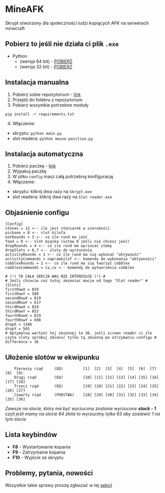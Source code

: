 # MineAFK
Skrypt stworzony dla społeczności ludzi kopiących AFK na serwerach minecraft

## Pobierz to jeśli nie działa ci plik `.exe`
- Python 
  - (wersja 64 bit) - [POBIERZ](https://www.python.org/ftp/python/3.8.1/python-3.8.1-amd64.exe)
  - (wersja 32 bit) - [POBIERZ](https://www.python.org/ftp/python/3.8.1/python-3.8.1.exe)

## Instalacja manualna
1. Pobierz sobie repozytorium - [link](https://github.com/oski646/MineAFK.git)
2. Przejdź do folderu z repozytorium
3. Pobierz wszystkie potrzebne moduły
```
pip install -r requirements.txt
```
4. Włączenie:
- skryptu: ```python main.py```
- slot readera: ```python mouse-position.py```

## Instalacja automatyczna
1. Pobierz paczkę - [link](https://drive.google.com/drive/folders/19JwqDHnmwm5ND0hm19M4UIqAGOinjUC-?usp=sharing)
2. Wypakuj paczkę
3. W pliku `config` masz całą potrzebną konfigurację
4. Włączenie:
- skryptu: kliknij dwa razy na ```Skrypt.exe```
- slot readera: kliknij dwa razy na ```Slot reader.exe```

## Objaśnienie configu
```
[Config]
stones = 13 <-- ile jest stoniarek w szerokości
pickaxe = 8 <-- slot kilofa
eatRounds = 3 <-- co ile rund ma jeść
food = 0 <-- slot mięska (ustaw 0 jeśli nie chcesz jeść)
dropRounds = 4 <-- co ile rund ma wyrzucać itemy
dropSlots = 6,7 <-- sloty do wyrzucenia
activityRounds = 1 <-- co ile rund ma się wykonać "aktywność"
activityCommands = naprawkilof <-- komendy do wykonania "aktywności"
cobblexRounds = 2 <-- co ile rund ma się tworzyć cobblex
cobblexCommands = cx,cx <-- komendy do wytworzenia cobblex

# (!) TA CAŁA SEKCJA WAS NIE INTERESUJE (!) #
# Jeśli chcecie coś tutaj zmieniać macie od tego "Slot reader" #
[Slots]
firstRowX = 819
firstRowY = 580
secondRowX = 819
secondRowY = 617
thirdRowX = 819
thirdRowY = 653
fourthRowX = 819
fourthRowY = 698
dropX = 1346
dropY = 565
# Optymalna wartość tej zmiennej to 36, jeśli screen reader ci źle czyta sloty spróbuj zmienić tylko tą zmienną po otrzymaniu configu #
difference = 36 
```

## Ułożenie slotów w ekwipunku
        Pierwszy rząd     (EQ)         [1]  [2]  [3]  [4]  [5]  [6]  [7]  [8]  [9]
        Drugi rząd        (EQ)         [10] [11] [12] [13] [14] [15] [16] [17] [18]
        Trzeci rząd       (EQ)         [19] [20] [21] [22] [23] [24] [25] [26] [27]
        Czwarty rząd      (PODSTWA)    [28] [29] [30] [31] [32] [33] [34] [35] [36]
        
 *Zawsze na slocie, który ma być wyrzucony zostanie wyrzucone **stack - 1** czyli jeśli mamy na slocie 64 złota to wyrzucimy tylko 63 aby zostawić 1 na tym slocie*

## Lista keybindów
- **F8** - Wystartowanie kopania
- **F9** - Zatrzymanie kopania
- **F10** - Wyjście ze skryptu

## Problemy, pytania, nowości
Wszystkie takie sprawy proszę zgłaszać w tej [sekcji](https://github.com/oski646/MineAFK/issues)
